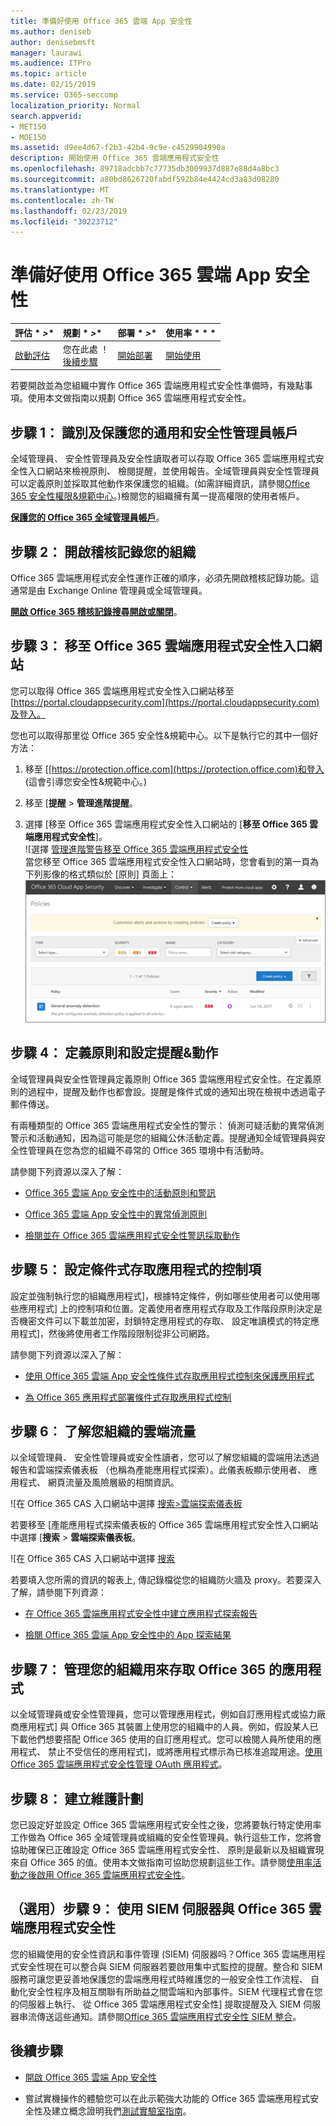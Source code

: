 ```yaml
---
title: 準備好使用 Office 365 雲端 App 安全性
ms.author: deniseb
author: denisebmsft
manager: laurawi
ms.audience: ITPro
ms.topic: article
ms.date: 02/15/2019
ms.service: O365-seccomp
localization_priority: Normal
search.appverid:
- MET150
- MOE150
ms.assetid: d9ee4d67-f2b3-42b4-9c9e-c4529904990a
description: 開始使用 Office 365 雲端應用程式安全性
ms.openlocfilehash: 89718adcbb7c77735db3009937d887e88d4a8bc3
ms.sourcegitcommit: a80bd8626720fabdf592b84e4424cd3a83d08280
ms.translationtype: MT
ms.contentlocale: zh-TW
ms.lasthandoff: 02/23/2019
ms.locfileid: "30223712"
---
```

# <a name="get-ready-for-office-365-cloud-app-security"></a>準備好使用 Office 365 雲端 App 安全性
  
|評估 * *\>**|規劃 * *\>**|部署 * *\>**|使用率 * * *|
|:-----|:-----|:-----|:-----|
|[啟動評估](office-365-cas-overview.md) <br/> |您在此處 ！  <br/> [後續步驟](turn-on-office-365-cas.md) <br/> |[開始部署](turn-on-office-365-cas.md) <br/> |[開始使用](utilization-activities-for-ocas.md) <br/> |
   
若要開啟並為您組織中實作 Office 365 雲端應用程式安全性準備時，有幾點事項。使用本文做指南以規劃 Office 365 雲端應用程式安全性。
    
## <a name="step-1-identify-and-protect-your-global-and-security-administrator-accounts"></a>步驟 1： 識別及保護您的通用和安全性管理員帳戶

全域管理員、 安全性管理員及安全性讀取者可以存取 Office 365 雲端應用程式安全性入口網站來檢視原則、 檢閱提醒，並使用報告。全域管理員與安全性管理員可以定義原則並採取其他動作來保護您的組織。(如需詳細資訊，請參閱[Office 365 安全性權限&amp;規範中心](permissions-in-the-security-and-compliance-center.md)。)檢閱您的組織擁有萬一提高權限的使用者帳戶。 
  
 **[保護您的 Office 365 全域管理員帳戶](https://docs.microsoft.com/office365/enterprise/protect-your-global-administrator-accounts)**。 
  
## <a name="step-2-turn-on-audit-logging-for-your-organization"></a>步驟 2： 開啟稽核記錄您的組織

Office 365 雲端應用程式安全性運作正確的順序，必須先開啟稽核記錄功能。這通常是由 Exchange Online 管理員或全域管理員。
  
 **[開啟 Office 365 稽核記錄搜尋開啟或關閉](turn-audit-log-search-on-or-off.md)**。 
  
## <a name="step-3-go-to-the-office-365-cloud-app-security-portal"></a>步驟 3： 移至 Office 365 雲端應用程式安全性入口網站

您可以取得 Office 365 雲端應用程式安全性入口網站移至[https://portal.cloudappsecurity.com](https://portal.cloudappsecurity.com)及登入。 

您也可以取得那里從 Office 365 安全性&amp;規範中心。以下是執行它的其中一個好方法：

1. 移至 [[https://protection.office.com](https://protection.office.com)和登入 (這會引導您安全性&amp;規範中心。)
    
2. 移至 [**提醒** \> **管理進階提醒**。
    
3. 選擇 [移至 Office 365 雲端應用程式安全性入口網站的 [**移至 Office 365 雲端應用程式安全性**]。<br> ![選擇 [管理進階警告移至 Office 365 雲端應用程式安全性](media/958632d4-03e3-4ade-8e22-d5509db6fca7.png)<br>當您移至 Office 365 雲端應用程式安全性入口網站時，您會看到的第一頁為下列影像的格式類似於 [原則] 頁面上：<br>![當您移至 Office 365 雲端應用程式安全性入口網站時，啟動 [原則] 頁面上](media/5cb8833c-4e08-438c-bab3-91b5106f6f3f.png)<br>
  
## <a name="step-4-define-policies-and-set-up-alerts-amp-actions"></a>步驟 4： 定義原則和設定提醒&amp;動作

全域管理員與安全性管理員定義原則 Office 365 雲端應用程式安全性。在定義原則的過程中，提醒及動作也都會設。提醒是條件式或的通知出現在檢視中透過電子郵件傳送。 
  
有兩種類型的 Office 365 雲端應用程式安全性的警示： 偵測可疑活動的異常偵測警示和活動通知，因為這可能是您的組織公休活動定義。提醒通知全域管理員與安全性管理員在您為您的組織不尋常的 Office 365 環境中有活動時。
  
請參閱下列資源以深入了解：
  
- [Office 365 雲端 App 安全性中的活動原則和警訊](activity-policies-and-alerts.md)
    
- [Office 365 雲端 App 安全性中的異常偵測原則](anomaly-detection-policies-in-ocas.md)
    
- [檢閱並在 Office 365 雲端應用程式安全性警訊採取動作](review-office-365-cas-alerts.md)
    

## <a name="step-5-set-up-conditional-access-app-control"></a>步驟 5： 設定條件式存取應用程式的控制項

設定並強制執行您的組織應用程式]，根據特定條件，例如哪些使用者可以使用哪些應用程式] 上的控制項和位置。定義使用者應用程式存取及工作階段原則決定是否機密文件可以下載並加密，封鎖特定應用程式的存取、 設定唯讀模式的特定應用程式]，然後將使用者工作階段限制從非公司網路。

請參閱下列資源以深入了解：

- [使用 Office 365 雲端 App 安全性條件式存取應用程式控制來保護應用程式](ocas-conditional-access-app-control.md)

- [為 Office 365 應用程式部署條件式存取應用程式控制](ocas-deploy-conditional-access-app-control.md)

## <a name="step-6-learn-about-your-organizations-cloud-usage"></a>步驟 6︰ 了解您組織的雲端流量

以全域管理員、 安全性管理員或安全性讀者，您可以了解您組織的雲端用法透過報告和雲端探索儀表板 （也稱為產能應用程式探索）。此儀表板顯示使用者、 應用程式、 網頁流量及風險層級的相關資訊。
  
![在 Office 365 CAS 入口網站中選擇 [搜索\>雲端探索儀表板](media/61269290-fd82-4d4b-8045-aea1ebc82287.png)
  
若要移至 [產能應用程式探索儀表板的 Office 365 雲端應用程式安全性入口網站中選擇 [**搜索** \> **雲端探索儀表板**。
  
![在 Office 365 CAS 入口網站中選擇 [搜索](media/73b5299f-94b5-49dd-a00f-154d188eb2c5.png)
  
若要填入您所需的資訊的報表上, 傳記錄檔從您的組織防火牆及 proxy。若要深入了解，請參閱下列資源：
  
- [在 Office 365 雲端應用程式安全性中建立應用程式探索報告](create-app-discovery-reports-in-ocas.md)
    
- [檢閱 Office 365 雲端 App 安全性中的 App 探索結果](review-app-discovery-findings-in-ocas.md)
    
## <a name="step-7-manage-apps-that-your-organization-is-using-to-access-office-365"></a>步驟 7： 管理您的組織用來存取 Office 365 的應用程式

以全域管理員或安全性管理員，您可以管理應用程式，例如自訂應用程式或協力廠商應用程式] 與 Office 365 其裝置上使用您的組織中的人員。例如，假設某人已下載他們想要搭配 Office 365 使用的自訂應用程式。您可以檢閱人員所使用的應用程式、 禁止不受信任的應用程式]，或將應用程式標示為已核准追蹤用途。[使用 Office 365 雲端應用程式安全性管理 OAuth 應用程式](manage-app-permissions-in-ocas.md)。
  
## <a name="step-8-create-a-maintenance-plan"></a>步驟 8： 建立維護計劃

您已設定好並設定 Office 365 雲端應用程式安全性之後，您將要執行特定使用率工作做為 Office 365 全域管理員或組織的安全性管理員。執行這些工作，您將會協助確保已正確設定 Office 365 雲端應用程式安全性、 原則是最新以及組織實現來自 Office 365 的值。使用本文做指南可協助您規劃這些工作。請參閱[使用率活動之後啟用 Office 365 雲端應用程式安全性](utilization-activities-for-ocas.md)。

## <a name="optional-step-9-use-your-siem-server-with-office-365-cloud-app-security"></a>（選用）步驟 9： 使用 SIEM 伺服器與 Office 365 雲端應用程式安全性

您的組織使用的安全性資訊和事件管理 (SIEM) 伺服器吗？Office 365 雲端應用程式安全性現在可以整合與 SIEM 伺服器若要啟用集中式監控的提醒。整合和 SIEM 服務可讓您更妥善地保護您的雲端應用程式時維護您的一般安全性工作流程、 自動化安全性程序及相互關聯有所助益之間雲端和內部事件。SIEM 代理程式會在您的伺服器上執行、 從 Office 365 雲端應用程式安全性] 提取提醒及入 SIEM 伺服器串流傳送這些通知。請參閱[Office 365 雲端應用程式安全性 SIEM 整合](integrate-your-siem-server-with-office-365-cas.md)。
  
## <a name="next-steps"></a>後續步驟

- [開啟 Office 365 雲端 App 安全性](turn-on-office-365-cas.md)
    
- 嘗試實機操作的體驗您可以在此示範強大功能的 Office 365 雲端應用程式安全性及建立概念證明我們[測試實驗室指南](https://docs.microsoft.com/office365/enterprise/cloud-app-security-for-your-office-365-dev-test-environment)。 
    


